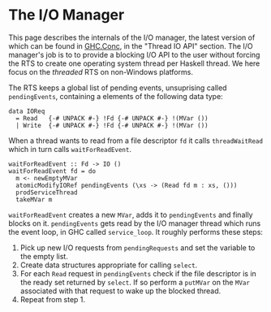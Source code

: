 # The I/O Manager


This page describes the internals of the I/O manager, the latest version of which can be found in [ GHC.Conc](http://darcs.haskell.org/libraries/base/GHC/Conc.lhs), in the "Thread IO API" section. The I/O manager's job is to to provide a blocking I/O API to the user without forcing the RTS to create one operating system thread per Haskell thread. We here focus on the *threaded* RTS on non-Windows platforms.


The RTS keeps a global list of pending events, unsuprising called `pendingEvents`, containing a elements of the following data type:

```wiki
data IOReq
  = Read   {-# UNPACK #-} !Fd {-# UNPACK #-} !(MVar ())
  | Write  {-# UNPACK #-} !Fd {-# UNPACK #-} !(MVar ())
```


When a thread wants to read from a file descriptor `fd` it calls `threadWaitRead` which in turn calls `waitForReadEvent`.

```wiki
waitForReadEvent :: Fd -> IO ()
waitForReadEvent fd = do
  m <- newEmptyMVar
  atomicModifyIORef pendingEvents (\xs -> (Read fd m : xs, ()))
  prodServiceThread
  takeMVar m
```

`waitForReadEvent` creates a new `MVar`, adds it to `pendingEvents` and finally blocks on it. `pendingEvents` gets read by the I/O manager thread which runs the event loop, in GHC called `service_loop`. It roughly performs these steps:

1. Pick up new I/O requests from `pendingRequests` and set the variable to the empty list.
1. Create data structures appropriate for calling `select`.
1. For each `Read` request in `pendingEvents` check if the file descriptor is in the ready set returned by `select`. If so perform a `putMVar` on the `MVar` associated with that request to wake up the blocked thread.
1. Repeat from step 1.
